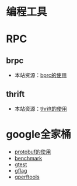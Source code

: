 # 编程工具



# RPC

## brpc

- 本站资源：[bprc的使用](/language/util/brpc.md)

## thrift

- 本站资源：[thrift的使用](/language/util/thrift.md)



# google全家桶

-  [protobuf的使用](/language/util/protobuf.md)
-  [benchmark](/language/util/google-benchmark.md)
-  [gtest](/language/util/google-test.md)
-  [gflag](/language/util/gflag.md)
-  [gperftools](/language/util/gperftools.md)